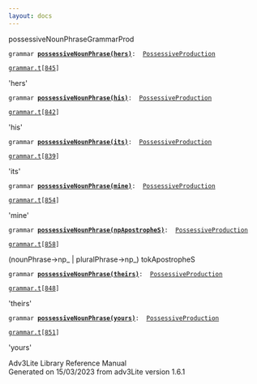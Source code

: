 ```yaml
---
layout: docs
---
```

<span class="title">possessiveNounPhrase</span><span class="type">GrammarProd</span>

`grammar `**[`possessiveNounPhrase(hers)`](../object/possessiveNounPhrase(hers).html)**` :   `[`PossessiveProduction`](../object/PossessiveProduction.html)

[`grammar.t`](../file/grammar.t.html)`[`[`845`](../source/grammar.t.html#845)`]`

<div class="gramrule">

'hers'

</div>

`grammar `**[`possessiveNounPhrase(his)`](../object/possessiveNounPhrase(his).html)**` :   `[`PossessiveProduction`](../object/PossessiveProduction.html)

[`grammar.t`](../file/grammar.t.html)`[`[`842`](../source/grammar.t.html#842)`]`

<div class="gramrule">

'his'

</div>

`grammar `**[`possessiveNounPhrase(its)`](../object/possessiveNounPhrase(its).html)**` :   `[`PossessiveProduction`](../object/PossessiveProduction.html)

[`grammar.t`](../file/grammar.t.html)`[`[`839`](../source/grammar.t.html#839)`]`

<div class="gramrule">

'its'

</div>

`grammar `**[`possessiveNounPhrase(mine)`](../object/possessiveNounPhrase(mine).html)**` :   `[`PossessiveProduction`](../object/PossessiveProduction.html)

[`grammar.t`](../file/grammar.t.html)`[`[`854`](../source/grammar.t.html#854)`]`

<div class="gramrule">

'mine'

</div>

`grammar `**[`possessiveNounPhrase(npApostropheS)`](../object/possessiveNounPhrase(npApostropheS).html)**` :   `[`PossessiveProduction`](../object/PossessiveProduction.html)

[`grammar.t`](../file/grammar.t.html)`[`[`858`](../source/grammar.t.html#858)`]`

<div class="gramrule">

(nounPhrase-\>np\_ \| pluralPhrase-\>np\_) tokApostropheS  

</div>

`grammar `**[`possessiveNounPhrase(theirs)`](../object/possessiveNounPhrase(theirs).html)**` :   `[`PossessiveProduction`](../object/PossessiveProduction.html)

[`grammar.t`](../file/grammar.t.html)`[`[`848`](../source/grammar.t.html#848)`]`

<div class="gramrule">

'theirs'

</div>

`grammar `**[`possessiveNounPhrase(yours)`](../object/possessiveNounPhrase(yours).html)**` :   `[`PossessiveProduction`](../object/PossessiveProduction.html)

[`grammar.t`](../file/grammar.t.html)`[`[`851`](../source/grammar.t.html#851)`]`

<div class="gramrule">

'yours'

</div>

<div class="ftr">

Adv3Lite Library Reference Manual  
Generated on 15/03/2023 from adv3Lite version 1.6.1

</div>
